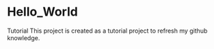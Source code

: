 # Hello_World
Tutorial 
This project is created as a tutorial project to refresh my github knowledge.
